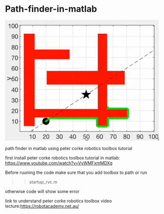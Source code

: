 # Path-finder-in-matlab
![](picture/path.PNG)




path finder in matlab using peter corke robotics toolbox tutorial

first install peter corke robotics toolbox tutorial in matlab:
 https://www.youtube.com/watch?v=VyWMFxmMDXg

Before ruuning the code make sure that you add toolbox to path 
                            or run
   >>startup_rvc.m

otherwise code will show some error

link to understand peter corke robotics toolbox video lecture:https://robotacademy.net.au/
